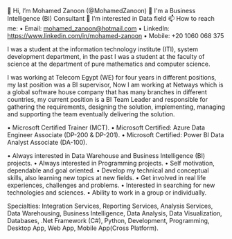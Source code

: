👋 Hi, I’m Mohamed Zanoon (@MohamedZanoon)
💼 I'm a Business Intelligence (BI) Consultant
👀 I’m interested in Data field
📫 How to reach me:
  • Email:    mohamed_zanoon@hotmail.com
  • LinkedIn: https://www.linkedin.com/in/mohamed-zanoon
  • Mobile:   +20 1060 068 375



I was a student at the information technology institute (ITI), system development department, in the past I was a student at the faculty of science at the department of pure mathematics and computer science.

I was working at Telecom Egypt (WE) for four years in different positions, my last position was a BI supervisor, Now I am working at Netways which is a global software house company that has many branches in different countries, my current position is a BI Team Leader and responsible for gathering the requirements, designing the solution, implementing, managing and supporting the team eventually delivering the solution.


• Microsoft Certified Trainer (MCT). 
• Microsoft Certified: Azure Data Engineer Associate (DP-200 & DP-201).
• Microsoft Certified: Power BI Data Analyst Associate (DA-100).

• Always interested in Data Warehouse and Business Intelligence (BI) projects.
• Always interested in Programming projects. 
• Self motivation, dependable and goal oriented.
• Develop my technical and conceptual skills, also learning new topics at new fields.
• Get involved in real life experiences, challenges and problems.
• Interested in searching for new technologies and sciences.
• Ability to work in a group or individually. 

Specialties: Integration Services, Reporting Services, Analysis Services, Data Warehousing, Business Intelligence, Data Analysis, Data Visualization, Databases, .Net Framework (C#), Python, Development, Programming, Desktop App, Web App, Mobile App(Cross Platform).
